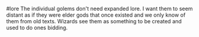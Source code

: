 
#lore The individual golems don't need expanded lore. I want them to seem distant as if they were elder gods that once existed and we only know of them from old texts. Wizards see them as something to be created and used to do ones bidding.


